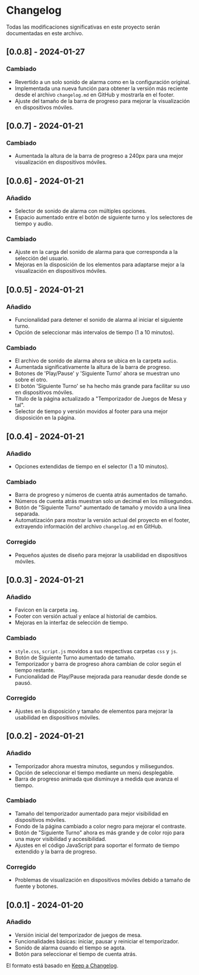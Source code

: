# Changelog

Todas las modificaciones significativas en este proyecto serán documentadas en este archivo.


## [0.0.8] - 2024-01-27

### Cambiado
- Revertido a un solo sonido de alarma como en la configuración original.
- Implementada una nueva función para obtener la versión más reciente desde el archivo `changelog.md` en GitHub y mostrarla en el footer.
- Ajuste del tamaño de la barra de progreso para mejorar la visualización en dispositivos móviles.


## [0.0.7] - 2024-01-21

### Cambiado
- Aumentada la altura de la barra de progreso a 240px para una mejor visualización en dispositivos móviles.


## [0.0.6] - 2024-01-21

### Añadido
- Selector de sonido de alarma con múltiples opciones.
- Espacio aumentado entre el botón de siguiente turno y los selectores de tiempo y audio.

### Cambiado
- Ajuste en la carga del sonido de alarma para que corresponda a la selección del usuario.
- Mejoras en la disposición de los elementos para adaptarse mejor a la visualización en dispositivos móviles.


## [0.0.5] - 2024-01-21

### Añadido
- Funcionalidad para detener el sonido de alarma al iniciar el siguiente turno.
- Opción de seleccionar más intervalos de tiempo (1 a 10 minutos).

### Cambiado
- El archivo de sonido de alarma ahora se ubica en la carpeta `audio`.
- Aumentada significativamente la altura de la barra de progreso.
- Botones de 'Play/Pause' y 'Siguiente Turno' ahora se muestran uno sobre el otro.
- El botón 'Siguiente Turno' se ha hecho más grande para facilitar su uso en dispositivos móviles.
- Título de la página actualizado a "Temporizador de Juegos de Mesa y tal".
- Selector de tiempo y versión movidos al footer para una mejor disposición en la página.


## [0.0.4] - 2024-01-21

### Añadido
- Opciones extendidas de tiempo en el selector (1 a 10 minutos).

### Cambiado
- Barra de progreso y números de cuenta atrás aumentados de tamaño.
- Números de cuenta atrás muestran solo un decimal en los milisegundos.
- Botón de "Siguiente Turno" aumentado de tamaño y movido a una línea separada.
- Automatización para mostrar la versión actual del proyecto en el footer, extrayendo información del archivo `changelog.md` en GitHub.

### Corregido
- Pequeños ajustes de diseño para mejorar la usabilidad en dispositivos móviles.


## [0.0.3] - 2024-01-21

### Añadido
- Favicon en la carpeta `img`.
- Footer con versión actual y enlace al historial de cambios.
- Mejoras en la interfaz de selección de tiempo.

### Cambiado
- `style.css`, `script.js` movidos a sus respectivas carpetas `css` y `js`.
- Botón de Siguiente Turno aumentado de tamaño.
- Temporizador y barra de progreso ahora cambian de color según el tiempo restante.
- Funcionalidad de Play/Pause mejorada para reanudar desde donde se pausó.

### Corregido
- Ajustes en la disposición y tamaño de elementos para mejorar la usabilidad en dispositivos móviles.


## [0.0.2] - 2024-01-21

### Añadido
- Temporizador ahora muestra minutos, segundos y milisegundos.
- Opción de seleccionar el tiempo mediante un menú desplegable.
- Barra de progreso animada que disminuye a medida que avanza el tiempo.

### Cambiado
- Tamaño del temporizador aumentado para mejor visibilidad en dispositivos móviles.
- Fondo de la página cambiado a color negro para mejorar el contraste.
- Botón de "Siguiente Turno" ahora es más grande y de color rojo para una mayor visibilidad y accesibilidad.
- Ajustes en el código JavaScript para soportar el formato de tiempo extendido y la barra de progreso.

### Corregido
- Problemas de visualización en dispositivos móviles debido a tamaño de fuente y botones.


## [0.0.1] - 2024-01-20

### Añadido
- Versión inicial del temporizador de juegos de mesa.
- Funcionalidades básicas: iniciar, pausar y reiniciar el temporizador.
- Sonido de alarma cuando el tiempo se agota.
- Botón para seleccionar el tiempo de cuenta atrás.


El formato está basado en [Keep a Changelog](https://keepachangelog.com/en/1.0.0/).

